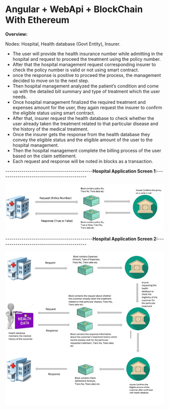 # Angular + WebApi + BlockChain With Ethereum

**Overview:**

Nodes: Hospital, Health database (Govt Entity), Insurer.

- The user will provide the health insurance number while admitting in the hospital and request to proceed the treatment using the policy number.
 - After that the hospital management request corresponding insurer to check the policy number is valid or not using smart contract. 
 - once the response is positive to proceed the process, the management decided to move on to the next step. 
 - Then hospital management analyzed the patient’s condition and come up with the detailed bill summary and type of treatment which the user needs.  
 - Once hospital management finalized the required treatment and expenses amount for the user, they again request the insurer to confirm the eligible status using smart contract. 
 - After that, insurer request the health database to check whether the user already taken the treatment related to that particular disease and the history of the medical treatment. 
 - Once the insurer gets the response from the health database they convey the eligible status and the eligible amount of the user to the hospital management. 
 - Then the hospital management complete the billing process of the user based on the claim settlement.
 - Each request and response will be noted in blocks as a transaction.
 
 -------------------------------------------**Hospital Application Screen 1:**-------------------------------------------
 
 <a><img src="https://github.com/THIRUMALAIVASAN9245/Angular-WebApi-BlockChainWithEthereum/blob/master/BlockChain_Screen1.jpg"/></a>
 
 -------------------------------------------**Hospital Application Screen 2:**-------------------------------------------
 
 <a><img src="https://github.com/THIRUMALAIVASAN9245/Angular-WebApi-BlockChainWithEthereum/blob/master/BlockChain_Screen2.jpg"/></a>

